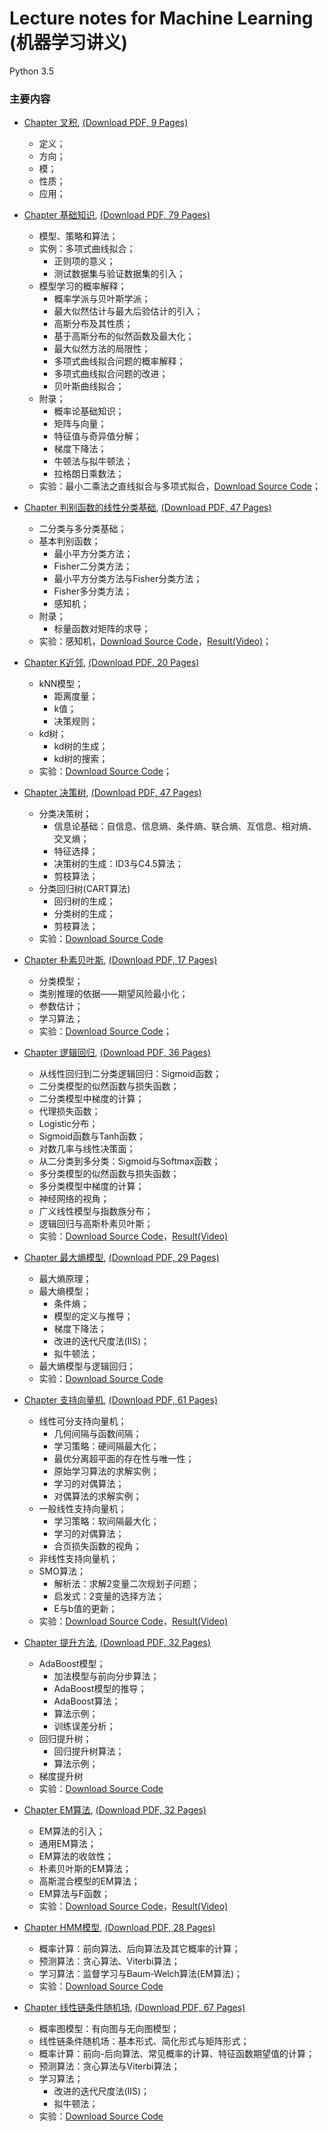 # Lecture notes for Machine Learning (机器学习讲义)

Python 3.5

### 主要内容

- <a href="https://duxiaoqin.github.io/Lecture-notes-for-Machine-Learning/Chapter-CrossProduct.html">Chapter 叉积</a>, <a href="Chapter-CrossProduct.pdf">(Download PDF, 9 Pages)</a>
   - 定义；
   - 方向；
   - 模；
   - 性质；
   - 应用；

- <a href="https://duxiaoqin.github.io/Lecture-notes-for-Machine-Learning/Chapter1-CN.html">Chapter 基础知识</a>, <a href="Chapter1-CN.pdf">(Download PDF, 79 Pages)</a>
   - 模型、策略和算法；
   - 实例：多项式曲线拟合；
      - 正则项的意义；
      - 测试数据集与验证数据集的引入；
   - 模型学习的概率解释；
      - 概率学派与贝叶斯学派；
      - 最大似然估计与最大后验估计的引入；
      - 高斯分布及其性质；
      - 基于高斯分布的似然函数及最大化；
      - 最大似然方法的局限性；
      - 多项式曲线拟合问题的概率解释；
      - 多项式曲线拟合问题的改进；
      - 贝叶斯曲线拟合；
   - 附录；
      - 概率论基础知识；
      - 矩阵与向量；
      - 特征值与奇异值分解；
      - 梯度下降法；
      - 牛顿法与拟牛顿法；
      - 拉格朗日乘数法；
   - 实验：最小二乘法之直线拟合与多项式拟合，<a href="Chapter1-SourceCode.zip">Download Source Code</a>；

- <a href="https://duxiaoqin.github.io/Lecture-notes-for-Machine-Learning/Chapter2-CN.html">Chapter 判别函数的线性分类基础</a>, <a href="Chapter2-CN.pdf">(Download PDF, 47 Pages)</a>
   - 二分类与多分类基础；
   - 基本判别函数；
      - 最小平方分类方法；
      - Fisher二分类方法；
      - 最小平方分类方法与Fisher分类方法；
      - Fisher多分类方法；
      - 感知机；
   - 附录；
      - 标量函数对矩阵的求导；
   - 实验：感知机，<a href="Perceptron.ipynb">Download Source Code</a>，<a href="Fitting-Perceptron.mp4">Result(Video)</a>；

- <a href="https://duxiaoqin.github.io/Lecture-notes-for-Machine-Learning/Chapter3-CN.html">Chapter K近邻</a>, <a href="Chapter3-CN.pdf">(Download PDF, 20 Pages)</a>
   - kNN模型；
      - 距离度量；
      - k值；
      - 决策规则；
   - kd树；
      - kd树的生成；
      - kd树的搜索；
   - 实验：<a href="Chapter3-SourceCode.zip">Download Source Code</a>；

- <a href="https://duxiaoqin.github.io/Lecture-notes-for-Machine-Learning/Chapter4-CN.html">Chapter 决策树</a>, <a href="Chapter4-CN.pdf">(Download PDF, 47 Pages)</a>
   - 分类决策树；
      - 信息论基础：自信息、信息熵、条件熵、联合熵、互信息、相对熵、交叉熵；
      - 特征选择；
      - 决策树的生成：ID3与C4.5算法；
      - 剪枝算法；
   - 分类回归树(CART算法)
      - 回归树的生成；
      - 分类树的生成；
      - 剪枝算法；
   - 实验：<a href="Chapter4-SourceCode.zip">Download Source Code</a>

- <a href="https://duxiaoqin.github.io/Lecture-notes-for-Machine-Learning/Chapter5-CN.html">Chapter 朴素贝叶斯</a>, <a href="Chapter5-CN.pdf">(Download PDF, 17 Pages)</a>
   - 分类模型；
   - 类别推理的依据——期望风险最小化；
   - 参数估计；
   - 学习算法；
   - 实验：<a href="Chapter5-SourceCode.zip">Download Source Code</a>；

- <a href="https://duxiaoqin.github.io/Lecture-notes-for-Machine-Learning/Chapter6-CN.html">Chapter 逻辑回归</a>, <a href="Chapter6-CN.pdf">(Download PDF, 36 Pages)</a>
   - 从线性回归到二分类逻辑回归：Sigmoid函数；
   - 二分类模型的似然函数与损失函数；
   - 二分类模型中梯度的计算；
   - 代理损失函数；
   - Logistic分布；
   - Sigmoid函数与Tanh函数；
   - 对数几率与线性决策面；
   - 从二分类到多分类：Sigmoid与Softmax函数；
   - 多分类模型的似然函数与损失函数；
   - 多分类模型中梯度的计算；
   - 神经网络的视角；
   - 广义线性模型与指数族分布；
   - 逻辑回归与高斯朴素贝叶斯；
   - 实验：<a href="Chapter6-SourceCode.zip">Download Source Code</a>，<a href="Fitting-LR.mp4">Result(Video)</a>

- <a href="https://duxiaoqin.github.io/Lecture-notes-for-Machine-Learning/Chapter7-CN.html">Chapter 最大熵模型</a>, <a href="Chapter7.pdf">(Download PDF, 29 Pages)</a>
   - 最大熵原理；
   - 最大熵模型；
      - 条件熵；
      - 模型的定义与推导；
      - 梯度下降法；
      - 改进的迭代尺度法(IIS)；
      - 拟牛顿法；
   - 最大熵模型与逻辑回归；
   - 实验：<a href="ME.ipynb">Download Source Code</a>

- <a href="https://duxiaoqin.github.io/Lecture-notes-for-Machine-Learning/Chapter8-CN.html">Chapter 支持向量机</a>, <a href="Chapter8-CN.pdf">(Download PDF, 61 Pages)</a>
   - 线性可分支持向量机；
      - 几何间隔与函数间隔；
      - 学习策略：硬间隔最大化；
      - 最优分离超平面的存在性与唯一性；
      - 原始学习算法的求解实例；
      - 学习的对偶算法；
      - 对偶算法的求解实例；
   - 一般线性支持向量机；
      - 学习策略：软间隔最大化；
      - 学习的对偶算法；
      - 合页损失函数的视角；
   - 非线性支持向量机；
   - SMO算法；
      - 解析法：求解2变量二次规划子问题；
      - 启发式：2变量的选择方法；
      - E与b值的更新；
   - 实验：<a href="Chapter8-SourceCode.zip">Download Source Code</a>，<a href="Fitting-SVM.mp4">Result(Video)</a>

- <a href="https://duxiaoqin.github.io/Lecture-notes-for-Machine-Learning/Chapter9-CN.html">Chapter 提升方法</a>, <a href="Chapter9-CN.pdf">(Download PDF, 32 Pages)</a>
   - AdaBoost模型；
      - 加法模型与前向分步算法；
      - AdaBoost模型的推导；
      - AdaBoost算法；
      - 算法示例；
      - 训练误差分析；
   - 回归提升树；
      - 回归提升树算法；
      - 算法示例；
   - 梯度提升树
   - 实验：<a href="Chapter9-SourceCode.zip">Download Source Code</a>

- <a href="https://duxiaoqin.github.io/Lecture-notes-for-Machine-Learning/Chapter10-CN.html">Chapter EM算法</a>, <a href="Chapter10-CN.pdf">(Download PDF, 32 Pages)</a>
   - EM算法的引入；
   - 通用EM算法；
   - EM算法的收敛性；
   - 朴素贝叶斯的EM算法；
   - 高斯混合模型的EM算法；
   - EM算法与F函数；
   - 实验：<a href="Chapter10-SourceCode.zip">Download Source Code</a>，<a href="Fitting-EM.mp4">Result(Video)</a>

- <a href="https://duxiaoqin.github.io/Lecture-notes-for-Machine-Learning/Chapter11-CN.html">Chapter HMM模型</a>, <a href="Chapter11-CN.pdf">(Download PDF, 28 Pages)</a>
   - 概率计算：前向算法、后向算法及其它概率的计算；
   - 预测算法：贪心算法、Viterbi算法；
   - 学习算法：监督学习与Baum-Welch算法(EM算法)；
   - 实验：<a href="Chapter11-SourceCode.zip">Download Source Code</a>

- <a href="https://duxiaoqin.github.io/Lecture-notes-for-Machine-Learning/Chapter12-CN.html">Chapter 线性链条件随机场</a>, <a href="Chapter12-CN.pdf">(Download PDF, 67 Pages)</a>
   - 概率图模型：有向图与无向图模型；
   - 线性链条件随机场：基本形式、简化形式与矩阵形式；
   - 概率计算：前向-后向算法、常见概率的计算、特征函数期望值的计算；
   - 预测算法：贪心算法与Viterbi算法；
   - 学习算法；
      - 改进的迭代尺度法(IIS)；
      - 拟牛顿法；
   - 实验：<a href="Chapter12-SourceCode.zip">Download Source Code</a>
